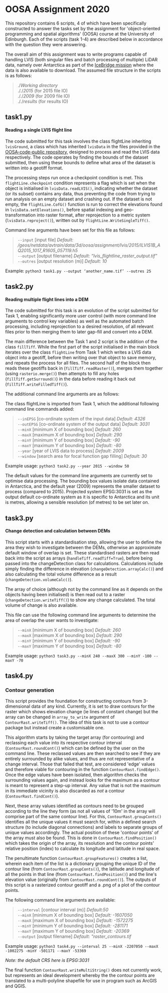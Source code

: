 # OOSA Assignment 2020

This repository contains 6 scripts, 4 of which have been specifically constructed to answer the tasks set by the assignment for 'object-oriented programming and spatial algorithms' (OOSA) course at the University of Edinburgh. Each of the scripts (task 1-4) are described below in accordance with the question they were answering. 

The overall aim of this assignment was to write programs capable of handling LVIS (both singular files and batch processing of multiple) LiDAR data, namely over Antarctica as part of the [IceBridge mission](https://lvis.gsfc.nasa.gov/Home/index.html) where the data is also available to download. The assumed file structure in the scripts is as follows:

>./*Working directory*<br>
././*2015* (for 2015 file IO)<br>
././*2009* (for 2009 file IO)<br>
././*results* (for results IO)<br>

## task1.py
#### Reading a single LVIS flight line

The code submitted for this task involves the class flightLine inheriting `lvisGround`, a class which has inherited `lvisData` in the files provided in the [OOSA-code-public repository](https://github.com/edinburgh-university-OOSA/OOSA-code-public), designed to process and read the LVIS data respectively. The code operates by finding the bounds of the dataset submitted, then using these bounds to define what area of the dataset is written into a geotiff format.

The processing steps run once a checkpoint condition is met. This `flightLine.checkpoint` condition represents a flag which is set when the object is initialised in `lvisData.readLVIS()`, indicating whether the dataset (or its subset) contains any data, thus preventing the code from trying to run analysis on an empty dataset and crashing out. If the dataset is not empty, the `flightLine.CofG()` function is run to correct the elevations found in `lvisData.setElevations()`, before spatial indexing and geo-transformation into raster format, after reprojection to a metric system (`lvisData.reproject()`), written out by `flightLine.WriteSingleTiff()`.

Command line arguments have been set for this file as follows:

>`--input` [input file] *Default: /geos/netdata/avtrain/data/3d/oosa/assignment/lvis/2015/ILVIS1B_AQ2015_1017_R1605_057119.h5*<br>
`--output` [output filename] *Default: “lvis_flightline_raster_output.tif”*<br>
`--outres` [output resolution (m)] *Default: 10*<br>

Example: `python3 task1.py --output ‘another_name.tif’ --outres 25`

## task2.py
#### Reading multiple flight lines into a DEM

The code submitted for this task is an evolution of the script submitted for Task 1, enabling significantly more user control (with more command line arguments to control key variables) as well as the automated batch processing, including reprojection to a desired resolution, of all relevant files prior to then merging them to later gap-fill and convert into a DEM.

The main difference between the Task 1 and 2 script is the addition of the class `fillTiff`. While the first part of the script initialised in the main block iterates over the class `flightLine` from Task 1 which writes a LVIS data object into a geotiff, before then writing over that object to save memory, and repeats the process for all files. The second half of the block then reads these geotiffs back in (`fillTiff.readRaster()`), merges them together (using `rasterio.merge()`) then attempts to fill any holes (`fillTiff.getSurround()`) in the data before reading it back out (`fillTiff.writeFilledTiff()`). 

The additional command line arguments are as follows:

The class flightLine is imported from Task 1, which the additional following command line commands added:

>`--inEPSG` [co-ordinate system of the input data] *Default: 4326*<br>
`--outEPSG` [co-ordinate system of the output data] *Default: 3031*<br>
`--minX` [minimum X of bounding box] *Default: 260*<br>
`--maxX` [maximum X of bounding box] *Default: 290*<br>
`--minY` [minimum Y of bounding box] *Default: -90*<br>
`--maxY` [maximum Y of bounding box] *Default: -80*<br>
`--year` [year of LVIS data to process] *Default: 2009*<br>
`--window` [search area for focal function gap filling] *Default: 30*<br>

Example usage: `python3 task2.py --year 2015 --window 50`

The default values for the command line arguments are currently set to optimise data processing. The bounding box values isolate data contained in Antarctica, and the default year (2009) represents the smaller dataset to process (compared to 2015). Projected system EPSG:3031 is set as the output default co-ordinate system as it is specific to Antarctica and its unit is metres, allowing a sensible resolution (of metres) to be set later on. 

## task3.py
#### Change detection and calculation between DEMs

This script starts with a standardisation step, allowing the user to define the area they wish to investigate between the DEMs, otherwise an approximate default window of overlap is set. These standardised rasters are then read back into the script as arrays (`handleTiff.readTiff=True`), before being passed into the changeDetection class for calculations. Calculations include simply finding the difference in elevation (`changeDetection.arrayCalc()`) and also calculating the total volume difference as a result (`changeDetection.volumeCalc()`). 

The array of choice (although not by the command line as it depends on the objects having been initialised) is then read out to a raster (`changeDetection.writeTiff()`) to show any change calculated. The total volume of change is also available.

This file can use the following command line arguments to determine the area of overlap the user wants to investigate:

>`--minX` [minimum X of bounding box] *Default: 260*<br>
`--maxX` [maximum X of bounding box] *Default: 290*<br>
`--minY` [minimum Y of bounding box] *Default: -90*<br>
`--maxY` [maximum Y of bounding box] *Default: -80*<br>

Example usage: `python3 task3.py --minX 240 --maxX 300 --minY -100 --maxY -70`

## task4.py
### Contour generation

This script provides the foundation for constructing contours from 3-dimensional data of any kind. Currently, it is set to draw contours for the raster which shows elevation change (ie lines of constant change) but the array can be changed in `array_to_write` argument of `ContourRast.writeTiff()`. The idea of this task is not to use a contour package but instead create a customisable one.

This algorithm starts by taking the target array (for contouring) and reclassing each value into its respective contour interval (`ContourRast.roundCont()`) which can be defined by the user on the command line. These reclassed values are then searched to see if they are entirely surrounded by alike values, and thus are not representative of a change interval. Those that failed that test, are considered 'edge' values and therefore viable for contouring in the function `ContourRast.findEdge()`. Once the edge values have been isolated, then algorithm checks the surrounding values again, and instead looks for the maximum as a contour is meant to represent a step-up interval. Any value that is not the maximum in its immediate vicinity is also discarded as *not* a contour (`ContourRast.findCont()`). 

Next, these array values identified as contours need to be grouped according to the line they form (as not all values of '10m' in the array will comprise part of the same contour line). For this, `ContourRast.groupConts()` identifies all the unique values it must search for, within a defined search structure (to include diagonal connections) and labels to separate groups of unique values accordingly. The actual position of these 'contour points' of the array must also be found. This is done in `ContourRast.findPosition()` which takes the origin of the array, its resolution and the contour points' relative position (index) to calculate its longitude and latitude in real space.

The penultimate function `ContourRast.groupFeatures()` creates a list, wherein each item of the list is a dictionary grouping the unique ID of the contour line (from `ContourRast.groupConts()`), the latitude and longitude of all the points in that line (from `ContourRast.findPosition()`) and the line's elevation value (originally from `ContourRast.roundCont()`). The outputs of this script is a rasterized contour geotiff and a .png of a plot of the contour points.

The following command line arguments are available:

>`--interval` [contour interval (m)] *Default:50*<br>
`--minX` [minimum X of bounding box] *Default: -1607050*<br>
`--maxX` [maximum X of bounding box] *Default: -1572275*<br>
`--minY` [minimum Y of bounding box] *Default: -281171*<br>
`--maxY` [maximum Y of bounding box] *Default: -20369*<br>
`--output` [output filename] *Default: "raster_contours.tif*<br>

Example usage: `python3 task4.py --interval 25 --minX -2207050 --maxX -1002275 -minY -501171 --maxY -53369`

*Note: the default CRS here is EPSG:3031*

The final function `ContourRast.writeMultiString()` does not currently work, but represents an ideal development whereby the the contour points are translated to a multi-polyline shapefile for use in program such as ArcGIS and QGIS.  
